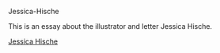 
Jessica-Hische

This is an essay about the illustrator and letter Jessica Hische.

[Jessica Hische](http://mrzackrox.github.io/Jessica-Hische/Jessica.html)
